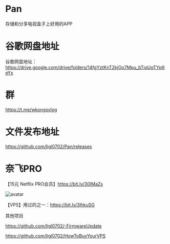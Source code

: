 # Pan
存储和分享电视盒子上好用的APP

# 谷歌网盘地址
谷歌网盘地址：https://drive.google.com/drive/folders/14fgYztKnT2kjOo7Mpu_bTiqUqTYp6eYx

# 群
https://t.me/wkongsvlog

# 文件发布地址
https://github.com/ligl0702/Pan/releases

# 奈飞PRO
【15元 Netflix PRO会员】https://bit.ly/30IMaZs

![avatar](https://github.com/ligl0702/Pan/blob/master/%E5%BE%AE%E4%BF%A1%E5%9B%BE%E7%89%87_20201201113913.jpg?raw=true)


【VPS】用过的之一：https://bit.ly/3lhkuSG

其他项目


https://github.com/ligl0702/-FirmwareUpdate


https://github.com/ligl0702/HowToBuyYourVPS
